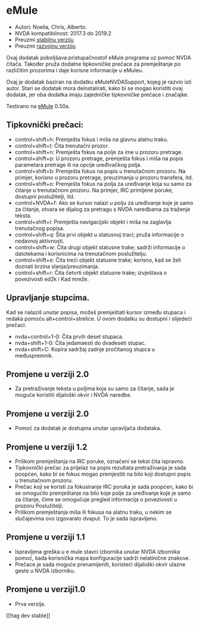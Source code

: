 # eMule #

*	Autori: Noelia, Chris, Alberto.
*	NVDA kompatibilnost: 2017.3 do 2019.2
*	Preuzmi [stabilnu verziju][1]
*	Preuzmi [razvojnu verziju][3]

Ovaj dodatak poboljšava pristupačnostof eMule programa uz pomoć NVDA
čitača. Također pruža dodatne tipkovničke prečace za premještanje po
različitim prozorima i daje korisne informacije u eMuleu.

Ovaj je dodatak baziran na dodatku eMuleNVDASupport, kojeg je razvio isti
autor. Stari se dodatak mora deinstalirati, kako bi se mogao koristiti ovaj
dodatak, jer oba dodatka imaju zajedničke tipkovničke prečace i značajke.

Testirano na [eMule][2] 0.50a.

## Tipkovnički prečaci: ##

*	control+shift+h: Premješta fokus i miša na glavnu alatnu traku.
*	control+shift+t: Čita trenutačni prozor.
*	control+shift+n: Premješta fokus na polje za ime u prozoru pretrage.
*	control+shift+p: U prozoru pretrage, premješta fokus i miša na popis
  parametara pretrage ili na opcije uređivačkog polja.
*	control+shift+b: Premješta fokus na popis u trenutačnom prozoru. Na
  primjer, korisno u prozoru pretrage, preuzimanja u prozoru transfera, itd.
*	control+shift+o: Premješta fokus na polja za uređivanje koja su samo za
  čitanje u trenutačnom prozoru. Na primjer, IRC primljene poruke, dostupni
  poslužitelji, itd.
*	control+NVDA+f: Ako se kursor nalazi u polju za uređivanje koje je samo za
  čitanje, otvara se dijalog za pretragu s NVDA naredbama za traženje
  teksta.
*	control+shift+l: Premješta navigacijski objekt i miša na zaglavlja
  trenutačnog popisa.
*	control+shift+q: Šita prvi objekt u statusnoj traci; pruža informacije o
  nedavnoj aktivnosti.
*	control+shift+w: Čita drugi objekt statusne trake; sadrži informacije o
  datotekama i korisnicima na trenutačnom poslužitelju.
*	control+shift+e: Čita treći objekt statusne trake; korisno, kad se želi
  doznati brzina slanja/preuzimanja.
*	control+shift+r: Čita četvrti objekt statusne trake; izvještava o
  povezivosti ed2k i Kad mreže.

## Upravljanje stupcima. ##

Kad se nalaziš unutar popisa, možeš premještati kursor između stupaca i
redaka pomoću alt+control+strelice. U ovom dodatku su dostupni i slijedeći
prečaci:

*	nvda+control+1-0: Čita prvih deset stupaca.
*	nvda+shift+1-0: Čita jedamaesti do dvadeseti stupac.
*	nvda+shift+C: Kopira sadržaj zadnje pročitanog stupca u međuspremnik.

## Promjene u verziji 2.0 ##
*	 Za pretraživanje teksta u poljima koja su samo za čitanje, sada je moguće
   koristiti dijaloški okvir i NVDA naredbe.

## Promjene u verziji 2.0 ##
*	 Pomoć za dodatak je dostupna unutar upravljača dodataka.

## Promjene u verziji 1.2 ##
*	 Prilikom premještanja na IRC poruke, označeni se tekst čita ispravno.
*	 Tipkovnički prečac za prijelaz na popis rezultata pretraživanja je sada
   poopćen, kako bi se fokus mogao premjestiti na bilo koji dostupni popis u
   trenutačnom prozoru.
*	 Prečac koji se koristi za fokusiranje IRC poruka je sada poopćen, kako bi
   se omogućilo premještanje na bilo koje polje za uređivanje koje je samo
   za čitanje, čime se omogućuje pregled informacija o povezivosti u prozoru
   Poslužitelji.
*	 Prilikom premještanja miša ili fokusa na alatnu traku, u nekim se
   slučajevima ovo izgovaralo dvaput. To je sada ispravljeno.

## Promjene u verziji 1.1 ##
*	 Ispravljena greška u e mule stavci izbornika unutar  NVDA izbornika
   pomoć, kada korisnička mapa konfiguracije sadrži nelatinične znakove.
*	 Prečace je sada moguće prenamijeniti, koristeći dijaloški okvir ulazne
   geste u NVDA izborniku.

## Promjene u verziji1.0 ##
*	 Prva verzija.

[[!tag dev stable]]

[1]: https://addons.nvda-project.org/files/get.php?file=em

[2]: https://www.emule-project.net

[3]: https://addons.nvda-project.org/files/get.php?file=em-dev
